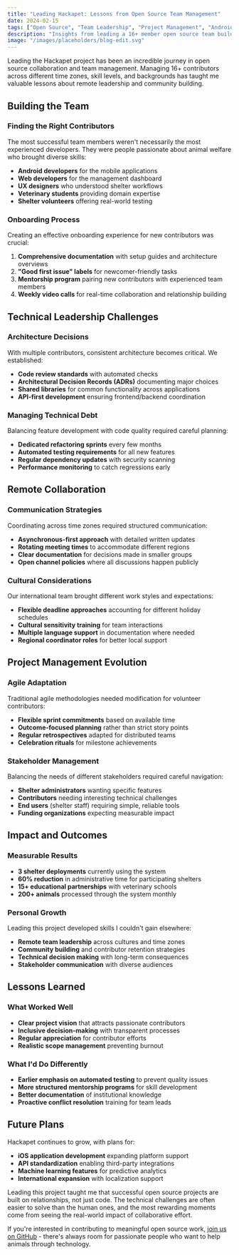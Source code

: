 ```yaml
---
title: "Leading Hackapet: Lessons from Open Source Team Management"
date: 2024-02-15
tags: ["Open Source", "Team Leadership", "Project Management", "Android Development"]
description: "Insights from leading a 16+ member open source team building animal shelter management software"
image: "/images/placeholders/blog-edit.svg"
---
```


Leading the Hackapet project has been an incredible journey in open source collaboration and team management. Managing 16+ contributors across different time zones, skill levels, and backgrounds has taught me valuable lessons about remote leadership and community building.

## Building the Team

### Finding the Right Contributors
The most successful team members weren't necessarily the most experienced developers. They were people passionate about animal welfare who brought diverse skills:

- **Android developers** for the mobile applications
- **Web developers** for the management dashboard  
- **UX designers** who understood shelter workflows
- **Veterinary students** providing domain expertise
- **Shelter volunteers** offering real-world testing

### Onboarding Process
Creating an effective onboarding experience for new contributors was crucial:

1. **Comprehensive documentation** with setup guides and architecture overviews
2. **"Good first issue" labels** for newcomer-friendly tasks
3. **Mentorship program** pairing new contributors with experienced team members
4. **Weekly video calls** for real-time collaboration and relationship building

## Technical Leadership Challenges

### Architecture Decisions
With multiple contributors, consistent architecture becomes critical. We established:

- **Code review standards** with automated checks
- **Architectural Decision Records (ADRs)** documenting major choices
- **Shared libraries** for common functionality across applications
- **API-first development** ensuring frontend/backend coordination

### Managing Technical Debt
Balancing feature development with code quality required careful planning:
- **Dedicated refactoring sprints** every few months
- **Automated testing requirements** for all new features
- **Regular dependency updates** with security scanning
- **Performance monitoring** to catch regressions early

## Remote Collaboration

### Communication Strategies
Coordinating across time zones required structured communication:

- **Asynchronous-first approach** with detailed written updates
- **Rotating meeting times** to accommodate different regions
- **Clear documentation** for decisions made in smaller groups
- **Open channel policies** where all discussions happen publicly

### Cultural Considerations
Our international team brought different work styles and expectations:
- **Flexible deadline approaches** accounting for different holiday schedules
- **Cultural sensitivity training** for team interactions
- **Multiple language support** in documentation where needed
- **Regional coordinator roles** for better local support

## Project Management Evolution

### Agile Adaptation
Traditional agile methodologies needed modification for volunteer contributors:

- **Flexible sprint commitments** based on available time
- **Outcome-focused planning** rather than strict story points
- **Regular retrospectives** adapted for distributed teams
- **Celebration rituals** for milestone achievements

### Stakeholder Management
Balancing the needs of different stakeholders required careful navigation:
- **Shelter administrators** wanting specific features
- **Contributors** needing interesting technical challenges
- **End users** (shelter staff) requiring simple, reliable tools
- **Funding organizations** expecting measurable impact

## Impact and Outcomes

### Measurable Results
- **3 shelter deployments** currently using the system
- **60% reduction** in administrative time for participating shelters
- **15+ educational partnerships** with veterinary schools
- **200+ animals** processed through the system monthly

### Personal Growth
Leading this project developed skills I couldn't gain elsewhere:
- **Remote team leadership** across cultures and time zones
- **Community building** and contributor retention strategies
- **Technical decision making** with long-term consequences
- **Stakeholder communication** with diverse audiences

## Lessons Learned

### What Worked Well
- **Clear project vision** that attracts passionate contributors
- **Inclusive decision-making** with transparent processes
- **Regular appreciation** for contributor efforts
- **Realistic scope management** preventing burnout

### What I'd Do Differently
- **Earlier emphasis on automated testing** to prevent quality issues
- **More structured mentorship programs** for skill development
- **Better documentation** of institutional knowledge
- **Proactive conflict resolution** training for team leads

## Future Plans

Hackapet continues to grow, with plans for:
- **iOS application development** expanding platform support
- **API standardization** enabling third-party integrations
- **Machine learning features** for predictive analytics
- **International expansion** with localization support

Leading this project taught me that successful open source projects are built on relationships, not just code. The technical challenges are often easier to solve than the human ones, and the most rewarding moments come from seeing the real-world impact of collaborative effort.

If you're interested in contributing to meaningful open source work, [join us on GitHub](https://github.com/hackapet-project) - there's always room for passionate people who want to help animals through technology.
